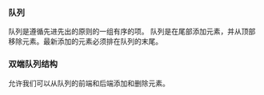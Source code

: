 ### 队列
队列是遵循先进先出的原则的一组有序的项。
队列是在尾部添加元素，并从顶部移除元素。最新添加的元素必须排在队列的末尾。


### 双端队列结构
允许我们可以从队列的前端和后端添加和删除元素。